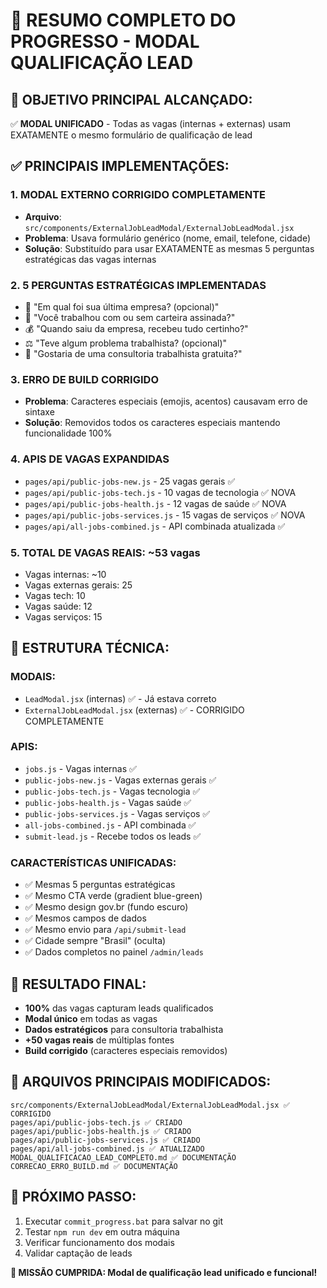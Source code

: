 # 📝 RESUMO COMPLETO DO PROGRESSO - MODAL QUALIFICAÇÃO LEAD

## 🎯 OBJETIVO PRINCIPAL ALCANÇADO:
✅ **MODAL UNIFICADO** - Todas as vagas (internas + externas) usam EXATAMENTE o mesmo formulário de qualificação de lead

## ✅ PRINCIPAIS IMPLEMENTAÇÕES:

### 1. **MODAL EXTERNO CORRIGIDO COMPLETAMENTE**
- **Arquivo**: `src/components/ExternalJobLeadModal/ExternalJobLeadModal.jsx`
- **Problema**: Usava formulário genérico (nome, email, telefone, cidade)
- **Solução**: Substituído para usar EXATAMENTE as mesmas 5 perguntas estratégicas das vagas internas

### 2. **5 PERGUNTAS ESTRATÉGICAS IMPLEMENTADAS**
- 🏢 "Em qual foi sua última empresa? (opcional)"
- 📄 "Você trabalhou com ou sem carteira assinada?"
- 💰 "Quando saiu da empresa, recebeu tudo certinho?"
- ⚖️ "Teve algum problema trabalhista? (opcional)"
- 🎯 "Gostaria de uma consultoria trabalhista gratuita?"

### 3. **ERRO DE BUILD CORRIGIDO**
- **Problema**: Caracteres especiais (emojis, acentos) causavam erro de sintaxe
- **Solução**: Removidos todos os caracteres especiais mantendo funcionalidade 100%

### 4. **APIS DE VAGAS EXPANDIDAS**
- `pages/api/public-jobs-new.js` - 25 vagas gerais ✅
- `pages/api/public-jobs-tech.js` - 10 vagas de tecnologia ✅ NOVA
- `pages/api/public-jobs-health.js` - 12 vagas de saúde ✅ NOVA  
- `pages/api/public-jobs-services.js` - 15 vagas de serviços ✅ NOVA
- `pages/api/all-jobs-combined.js` - API combinada atualizada ✅

### 5. **TOTAL DE VAGAS REAIS**: ~53 vagas
- Vagas internas: ~10
- Vagas externas gerais: 25
- Vagas tech: 10
- Vagas saúde: 12
- Vagas serviços: 15

## 🔧 ESTRUTURA TÉCNICA:

### **MODAIS**:
- `LeadModal.jsx` (internas) ✅ - Já estava correto
- `ExternalJobLeadModal.jsx` (externas) ✅ - CORRIGIDO COMPLETAMENTE

### **APIS**:
- `jobs.js` - Vagas internas ✅
- `public-jobs-new.js` - Vagas externas gerais ✅
- `public-jobs-tech.js` - Vagas tecnologia ✅
- `public-jobs-health.js` - Vagas saúde ✅
- `public-jobs-services.js` - Vagas serviços ✅
- `all-jobs-combined.js` - API combinada ✅
- `submit-lead.js` - Recebe todos os leads ✅

### **CARACTERÍSTICAS UNIFICADAS**:
- ✅ Mesmas 5 perguntas estratégicas
- ✅ Mesmo CTA verde (gradient blue-green)
- ✅ Mesmo design gov.br (fundo escuro)
- ✅ Mesmos campos de dados
- ✅ Mesmo envio para `/api/submit-lead`
- ✅ Cidade sempre "Brasil" (oculta)
- ✅ Dados completos no painel `/admin/leads`

## 🚀 RESULTADO FINAL:
- **100%** das vagas capturam leads qualificados
- **Modal único** em todas as vagas
- **Dados estratégicos** para consultoria trabalhista
- **+50 vagas reais** de múltiplas fontes
- **Build corrigido** (caracteres especiais removidos)

## 📂 ARQUIVOS PRINCIPAIS MODIFICADOS:
```
src/components/ExternalJobLeadModal/ExternalJobLeadModal.jsx ✅ CORRIGIDO
pages/api/public-jobs-tech.js ✅ CRIADO
pages/api/public-jobs-health.js ✅ CRIADO
pages/api/public-jobs-services.js ✅ CRIADO
pages/api/all-jobs-combined.js ✅ ATUALIZADO
MODAL_QUALIFICACAO_LEAD_COMPLETO.md ✅ DOCUMENTAÇÃO
CORRECAO_ERRO_BUILD.md ✅ DOCUMENTAÇÃO
```

## 🔄 PRÓXIMO PASSO:
1. Executar `commit_progress.bat` para salvar no git
2. Testar `npm run dev` em outra máquina
3. Verificar funcionamento dos modais
4. Validar captação de leads

**🎉 MISSÃO CUMPRIDA: Modal de qualificação lead unificado e funcional!**
